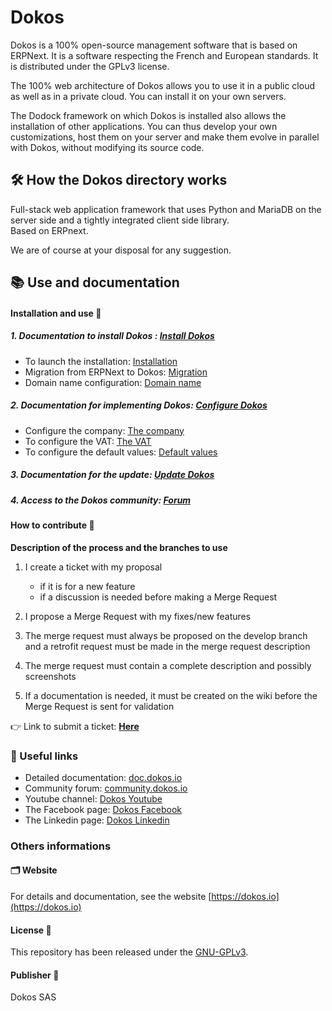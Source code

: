 # Dokos
 
Dokos is a 100% open-source management software that is based on ERPNext. It is a software respecting the French and European standards.
It is distributed under the GPLv3 license.
 
The 100% web architecture of Dokos allows you to use it in a public cloud as well as in a private cloud.
You can install it on your own servers.
 
The Dodock framework on which Dokos is installed also allows the installation of other applications. You can thus develop your own customizations, host them on your server and make them evolve in parallel with Dokos, without modifying its source code. 
 
## :hammer_and_wrench: How the Dokos directory works
 
Full-stack web application framework that uses Python and MariaDB on the server side and a tightly integrated client side library.
<br>Based on ERPnext.
 
We are of course at your disposal for any suggestion. 
 
## :books: Use and documentation
 
#### Installation and use :construction: 
 
##### 1. Documentation to install Dokos : [Install Dokos](https://doc.dokos.io/fr/getting-started#installation)

- To launch the installation: [Installation](https://doc.dokos.io/fr/getting-started/easy-installation)
- Migration from ERPNext to Dokos: [Migration](https://www.doc.dokos.io/fr/getting-started/erpnext-migration)
- Domain name configuration: [Domain name](https://www.doc.dokos.io/fr/getting-started/domain-setup)

##### 2. Documentation for implementing Dokos: [Configure Dokos](https://doc.dokos.io/fr/getting-started/#mise-en-place)

- Configure the company: [The company](https://doc.dokos.io/fr/accounting/company)
- To configure the VAT: [The VAT](https://doc.dokos.io/fr/settings/account)
- To configure the default values: [Default values](https://doc.dokos.io/fr/settings/global-defaults)

##### 3. Documentation for the update: [Update Dokos](https://doc.dokos.io/fr/getting-started/updating-dokos)

##### 4. Access to the Dokos community: [Forum](https://community.dokos.io/) 
 
#### How to contribute :rocket:
 
**Description of the process and the branches to use**
 
1. I create a ticket with my proposal 
    - if it is for a new feature 
    - if a discussion is needed before making a Merge Request
 
2. I propose a Merge Request with my fixes/new features
 
3. The merge request must always be proposed on the develop branch and a retrofit request must be made in the merge request description
 
4. The merge request must contain a complete description and possibly screenshots
 
5. If a documentation is needed, it must be created on the wiki before the Merge Request is sent for validation
 
:point_right: Link to submit a ticket: **[Here](https://gitlab.com/dokos/dokos/-/issues)**
 
### :link: Useful links
 
- Detailed documentation: [doc.dokos.io](https://doc.dokos.io/fr/home)
- Community forum: [community.dokos.io](https://community.dokos.io/)
- Youtube channel: [Dokos Youtube](https://www.youtube.com/channel/UC2f3m8QANAVfKi2Pzw2fBlw)
- The Facebook page: [Dokos Facebook](https://www.facebook.com/dokos.io)
- The Linkedin page: [Dokos Linkedin](https://www.linkedin.com/company/dokos.io)

### Others informations

#### :card_index_dividers: Website

For details and documentation, see the website
[https://dokos.io](https://dokos.io)

#### License :page_facing_up:
This repository has been released under the [GNU-GPLv3](LICENSE).

#### Publisher :pushpin:
Dokos SAS
